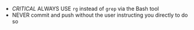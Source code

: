 - *CRITICAL* ALWAYS USE `rg` instead of `grep` via the Bash tool
- NEVER commit and push without the user instructing you directly to do so